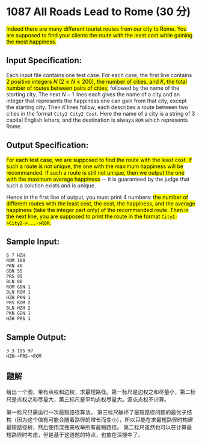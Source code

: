 # 1087 All Roads Lead to Rome (30 分)

<mark>Indeed there are many different tourist routes from our city to Rome. You are supposed to find your clients the route with the least cost while gaining the most happiness.</mark>

## Input Specification:

Each input file contains one test case. For each case, the first line contains <mark>2 positive integers $N$ ($2\le N\le 200$), the number of cities, and $K$, the total number of routes between pairs of cities;</mark> followed by the name of the starting city. The next $N-1$ lines each gives the name of a city and an integer that represents the happiness one can gain from that city, except the starting city. Then $K$ lines follow, each describes a route between two cities in the format `City1 City2 Cost`. Here the name of a city is a string of 3 capital English letters, and the destination is always `ROM` which represents Rome.

## Output Specification:

<mark>For each test case, we are supposed to find the route with the least cost. If such a route is not unique, the one with the maximum happiness will be recommanded. If such a route is still not unique, then we output the one with the maximum average happiness</mark> -- it is guaranteed by the judge that such a solution exists and is unique.

Hence in the first line of output, you must print 4 numbers: <mark>the number of different routes with the least cost, the cost, the happiness, and the average happiness (take the integer part only) of the recommanded route. Then in the next line, you are supposed to print the route in the format `City1->City2->...->ROM`.</mark>

## Sample Input:

    6 7 HZH
    ROM 100
    PKN 40
    GDN 55
    PRS 95
    BLN 80
    ROM GDN 1
    BLN ROM 1
    HZH PKN 1
    PRS ROM 2
    BLN HZH 2
    PKN GDN 1
    HZH PRS 1

## Sample Output:

    3 3 195 97
    HZH->PRS->ROM

## 题解

给出一个图，带有点权和边权，求最短路径。第一标尺是边权之和尽量小，第二标尺是点权之和尽量大，第三标尺是平均点权尽量大。源点点权不计算。

第一标尺只需运行一次最短路径算法。
第三标尺破坏了最短路径问题的最优子结构（因为这个值有可能会随着路径的增长而变小），所以只能在求最短路径时构建最短路径树，然后使用深搜来枚举所有最短路径。
第二标尺虽然也可以在计算最短路径时考虑，但是基于这道题的特点，也放在深搜中了。
